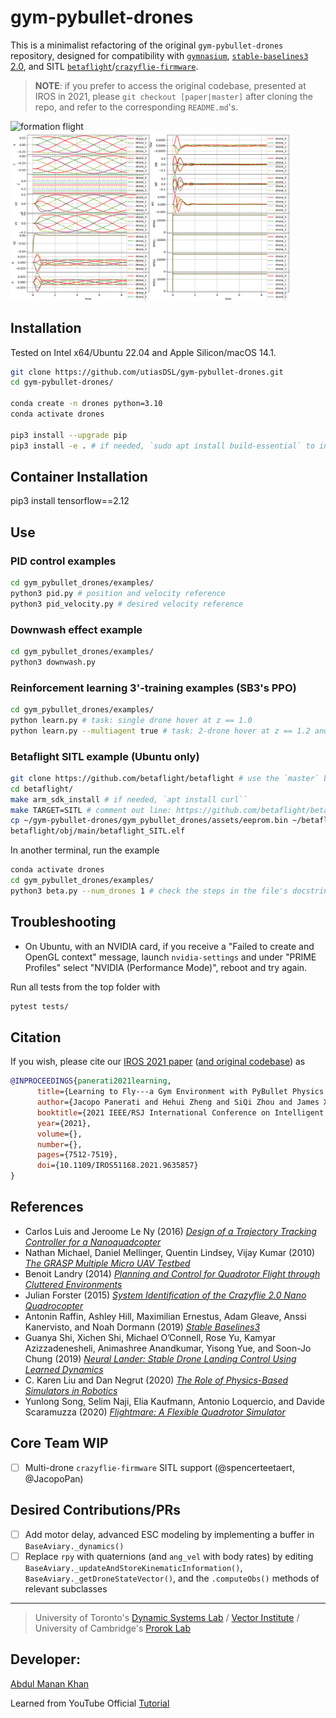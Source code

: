 # gym-pybullet-drones

This is a minimalist refactoring of the original `gym-pybullet-drones` repository, designed for compatibility with [`gymnasium`](https://github.com/Farama-Foundation/Gymnasium), [`stable-baselines3` 2.0](https://github.com/DLR-RM/stable-baselines3/pull/1327), and SITL [`betaflight`](https://github.com/betaflight/betaflight)/[`crazyflie-firmware`](https://github.com/bitcraze/crazyflie-firmware/).

> **NOTE**: if you prefer to access the original codebase, presented at IROS in 2021, please `git checkout [paper|master]` after cloning the repo, and refer to the corresponding `README.md`'s.

<img src="gym_pybullet_drones/assets/helix.gif" alt="formation flight" width="350"> <img src="gym_pybullet_drones/assets/helix.png" alt="control info" width="450">

## Installation

Tested on Intel x64/Ubuntu 22.04 and Apple Silicon/macOS 14.1.

```sh
git clone https://github.com/utiasDSL/gym-pybullet-drones.git
cd gym-pybullet-drones/

conda create -n drones python=3.10
conda activate drones

pip3 install --upgrade pip
pip3 install -e . # if needed, `sudo apt install build-essential` to install `gcc` and build `pybullet`

```

## Container Installation

pip3 install tensorflow==2.12


## Use

### PID control examples

```sh
cd gym_pybullet_drones/examples/
python3 pid.py # position and velocity reference
python3 pid_velocity.py # desired velocity reference
```

### Downwash effect example

```sh
cd gym_pybullet_drones/examples/
python3 downwash.py
```

### Reinforcement learning 3'-training examples (SB3's PPO)

```sh
cd gym_pybullet_drones/examples/
python learn.py # task: single drone hover at z == 1.0
python learn.py --multiagent true # task: 2-drone hover at z == 1.2 and 0.7
```

### Betaflight SITL example (Ubuntu only)

```sh
git clone https://github.com/betaflight/betaflight # use the `master` branch at the time of writing (future release 4.5)
cd betaflight/ 
make arm_sdk_install # if needed, `apt install curl``
make TARGET=SITL # comment out line: https://github.com/betaflight/betaflight/blob/master/src/main/main.c#L52
cp ~/gym-pybullet-drones/gym_pybullet_drones/assets/eeprom.bin ~/betaflight/ # assuming both gym-pybullet-drones/ and betaflight/ were cloned in ~/
betaflight/obj/main/betaflight_SITL.elf
```

In another terminal, run the example

```sh
conda activate drones
cd gym_pybullet_drones/examples/
python3 beta.py --num_drones 1 # check the steps in the file's docstrings to use multiple drones
```

## Troubleshooting

- On Ubuntu, with an NVIDIA card, if you receive a "Failed to create and OpenGL context" message, launch `nvidia-settings` and under "PRIME Profiles" select "NVIDIA (Performance Mode)", reboot and try again.

Run all tests from the top folder with

```sh
pytest tests/
```

## Citation

If you wish, please cite our [IROS 2021 paper](https://arxiv.org/abs/2103.02142) ([and original codebase](https://github.com/utiasDSL/gym-pybullet-drones/tree/paper)) as

```bibtex
@INPROCEEDINGS{panerati2021learning,
      title={Learning to Fly---a Gym Environment with PyBullet Physics for Reinforcement Learning of Multi-agent Quadcopter Control}, 
      author={Jacopo Panerati and Hehui Zheng and SiQi Zhou and James Xu and Amanda Prorok and Angela P. Schoellig},
      booktitle={2021 IEEE/RSJ International Conference on Intelligent Robots and Systems (IROS)},
      year={2021},
      volume={},
      number={},
      pages={7512-7519},
      doi={10.1109/IROS51168.2021.9635857}
}
```

## References

- Carlos Luis and Jeroome Le Ny (2016) [*Design of a Trajectory Tracking Controller for a Nanoquadcopter*](https://arxiv.org/pdf/1608.05786.pdf)
- Nathan Michael, Daniel Mellinger, Quentin Lindsey, Vijay Kumar (2010) [*The GRASP Multiple Micro UAV Testbed*](http://citeseerx.ist.psu.edu/viewdoc/download?doi=10.1.1.169.1687&rep=rep1&type=pdf)
- Benoit Landry (2014) [*Planning and Control for Quadrotor Flight through Cluttered Environments*](http://groups.csail.mit.edu/robotics-center/public_papers/Landry15)
- Julian Forster (2015) [*System Identification of the Crazyflie 2.0 Nano Quadrocopter*](https://www.research-collection.ethz.ch/handle/20.500.11850/214143)
- Antonin Raffin, Ashley Hill, Maximilian Ernestus, Adam Gleave, Anssi Kanervisto, and Noah Dormann (2019) [*Stable Baselines3*](https://github.com/DLR-RM/stable-baselines3)
- Guanya Shi, Xichen Shi, Michael O’Connell, Rose Yu, Kamyar Azizzadenesheli, Animashree Anandkumar, Yisong Yue, and Soon-Jo Chung (2019)
[*Neural Lander: Stable Drone Landing Control Using Learned Dynamics*](https://arxiv.org/pdf/1811.08027.pdf)
- C. Karen Liu and Dan Negrut (2020) [*The Role of Physics-Based Simulators in Robotics*](https://www.annualreviews.org/doi/pdf/10.1146/annurev-control-072220-093055)
- Yunlong Song, Selim Naji, Elia Kaufmann, Antonio Loquercio, and Davide Scaramuzza (2020) [*Flightmare: A Flexible Quadrotor Simulator*](https://arxiv.org/pdf/2009.00563.pdf)

## Core Team WIP

- [ ] Multi-drone `crazyflie-firmware` SITL support (@spencerteetaert, @JacopoPan)

## Desired Contributions/PRs

- [ ] Add motor delay, advanced ESC modeling by implementing a buffer in `BaseAviary._dynamics()`
- [ ] Replace `rpy` with quaternions (and `ang_vel` with body rates) by editing `BaseAviary._updateAndStoreKinematicInformation()`, `BaseAviary._getDroneStateVector()`, and the `.computeObs()` methods of relevant subclasses

-----
> University of Toronto's [Dynamic Systems Lab](https://github.com/utiasDSL) / [Vector Institute](https://github.com/VectorInstitute) / University of Cambridge's [Prorok Lab](https://github.com/proroklab)

## Developer: 
[Abdul Manan Khan](https://github.com/abdul-mannan-khan)

Learned from YouTube Official [Tutorial](https://www.youtube.com/watch?v=i_23KUAEtUM)